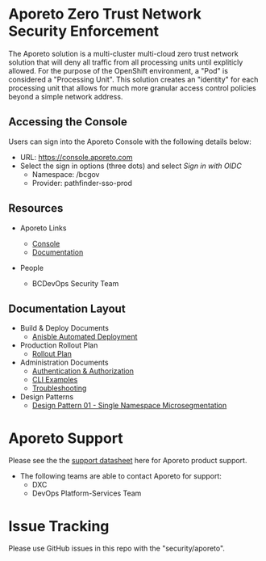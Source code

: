 # Aporeto Zero Trust Network Security Enforcement
The Aporeto solution is a multi-cluster multi-cloud zero trust network solution that will deny all traffic from all processing units until expliticly allowed. For the purpose of the OpenShift environment, a "Pod" is considered a "Processing Unit". This solution creates an "identity" for each processing unit that allows for much more granular access control policies beyond a simple network address. 

## Accessing the Console
Users can sign into the Aporeto Console with the following details below: 
- URL: https://console.aporeto.com
- Select the sign in options (three dots) and select *Sign in with OIDC*
  - Namespace: /bcgov
  - Provider: pathfinder-sso-prod

## Resources
- Aporeto Links
  - [Console](https://console.aporeto.com/app/)
  - [Documentation](https://docs.aporeto.com/docs)

- People
  - BCDevOps Security Team

## Documentation Layout
- Build & Deploy Documents
  - [Anisble Automated Deployment](build/readme.md)
- Production Rollout Plan
  - [Rollout Plan](rollout_plan.md)
- Administration Documents
  - [Authentication & Authorization](admin/auth.md)
  - [CLI Examples](admin/cli_examples.md)
  - [Troubleshooting](admin/troubleshooting.md)
- Design Patterns
  - [Design Pattern 01 - Single Namespace Microsegmentation](design_patterns/design_pattern_01/design_pattern-single_namespace_microsegmentation.md)

# Aporeto Support
Please see the the [support datasheet](pdfs/Aporeto_Support_Datasheet.pdf) here for Aporeto product support.

- The following teams are able to contact Aporeto for support: 
  - DXC
  - DevOps Platform-Services Team

# Issue Tracking
Please use GitHub issues in this repo with the "security/aporeto". 

